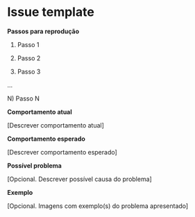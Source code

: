 # Issue template

**Passos para reprodução**

1) Passo 1

2) Passo 2

3) Passo 3

...

N) Passo N

**Comportamento atual**

[Descrever comportamento atual]

**Comportamento esperado**

[Descrever comportamento esperado]

**Possível problema**

[Opcional. Descrever possível causa do problema]

**Exemplo**

[Opcional. Imagens com exemplo(s) do problema apresentado]

